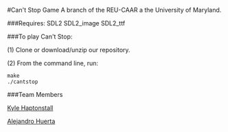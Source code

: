 #Can't Stop Game
A branch of the REU-CAAR a the University of Maryland.

###Requires:
SDL2
SDL2_image
SDL2_ttf

###To play Can't Stop:

(1) Clone or download/unzip our repository.

(2) From the command line, run:
```
make
./cantstop
```


###Team Members

[Kyle Haptonstall][kyle-github]

[Alejandro Huerta][alex-github]

[kyle-github]:  http://github.com/khaptonstall
[alex-github]:  http://github.com/ahuerta0686
